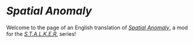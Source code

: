 # *Spatial Anomaly*
Welcome to the page of an English translation of *[Spatial Anomaly](https://www.moddb.com/mods/spatial-anomaly-update-4)*, a mod for the *[S.T.A.L.K.E.R.](https://en.wikipedia.org/wiki/S.T.A.L.K.E.R.)* series!
